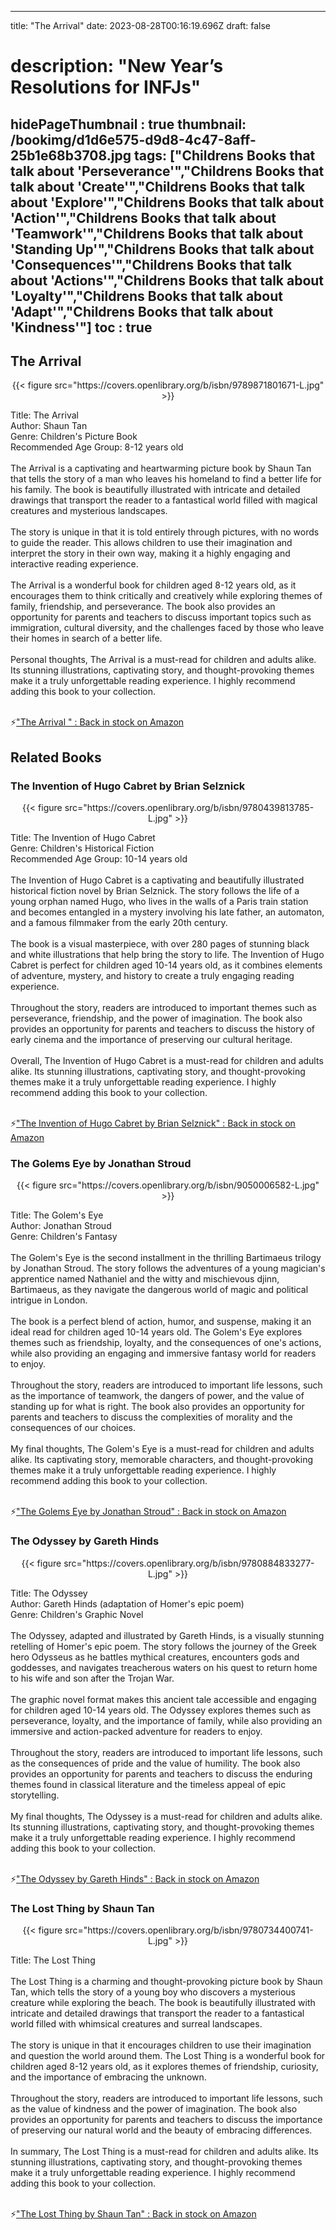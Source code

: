 
---
title: "The Arrival"
date: 2023-08-28T00:16:19.696Z
draft: false
# description: "New Year’s Resolutions for INFJs"
hidePageThumbnail : true
thumbnail: /bookimg/d1d6e575-d9d8-4c47-8aff-25b1e68b3708.jpg
tags: ["Childrens Books that talk about 'Perseverance'","Childrens Books that talk about 'Create'","Childrens Books that talk about 'Explore'","Childrens Books that talk about 'Action'","Childrens Books that talk about 'Teamwork'","Childrens Books that talk about 'Standing Up'","Childrens Books that talk about 'Consequences'","Childrens Books that talk about 'Actions'","Childrens Books that talk about 'Loyalty'","Childrens Books that talk about 'Adapt'","Childrens Books that talk about 'Kindness'"]
toc : true
---
## The Arrival 

<center>
{{< figure src="https://covers.openlibrary.org/b/isbn/9789871801671-L.jpg" >}}
</center>

Title: The Arrival</br>
Author: Shaun Tan</br>
Genre: Children's Picture Book</br>
Recommended Age Group: 8-12 years old</br></br>
The Arrival is a captivating and heartwarming picture book by Shaun Tan that tells the story of a man who leaves his homeland to find a better life for his family. The book is beautifully illustrated with intricate and detailed drawings that transport the reader to a fantastical world filled with magical creatures and mysterious landscapes.</br></br>
The story is unique in that it is told entirely through pictures, with no words to guide the reader. This allows children to use their imagination and interpret the story in their own way, making it a highly engaging and interactive reading experience.</br></br>
The Arrival is a wonderful book for children aged 8-12 years old, as it encourages them to think critically and creatively while exploring themes of family, friendship, and perseverance. The book also provides an opportunity for parents and teachers to discuss important topics such as immigration, cultural diversity, and the challenges faced by those who leave their homes in search of a better life.</br></br>
Personal thoughts, The Arrival is a must-read for children and adults alike. Its stunning illustrations, captivating story, and thought-provoking themes make it a truly unforgettable reading experience. I highly recommend adding this book to your collection.</br></br>

<p>⚡<a id="aflink" href="https://www.amazon.com/gp/search?ie=UTF8&tag=klayu00-20&linkCode=ur2&linkId=6639bed89a8ad8dd2705e40644eb43d3&camp=1789&creative=9325&index=books&keywords=The Arrival " class="one" target="_blank" title='"The Arrival " : Back in stock on Amazon'>"The Arrival " : Back in stock on Amazon</a></p>

## Related Books
### The Invention of Hugo Cabret by Brian Selznick
<center>
{{< figure src="https://covers.openlibrary.org/b/isbn/9780439813785-L.jpg" >}}
</center>

Title: The Invention of Hugo Cabret</br>
Genre: Children's Historical Fiction</br>
Recommended Age Group: 10-14 years old</br></br>
The Invention of Hugo Cabret is a captivating and beautifully illustrated historical fiction novel by Brian Selznick. The story follows the life of a young orphan named Hugo, who lives in the walls of a Paris train station and becomes entangled in a mystery involving his late father, an automaton, and a famous filmmaker from the early 20th century.</br></br>
The book is a visual masterpiece, with over 280 pages of stunning black and white illustrations that help bring the story to life. The Invention of Hugo Cabret is perfect for children aged 10-14 years old, as it combines elements of adventure, mystery, and history to create a truly engaging reading experience.</br></br>
Throughout the story, readers are introduced to important themes such as perseverance, friendship, and the power of imagination. The book also provides an opportunity for parents and teachers to discuss the history of early cinema and the importance of preserving our cultural heritage.</br></br>
Overall, The Invention of Hugo Cabret is a must-read for children and adults alike. Its stunning illustrations, captivating story, and thought-provoking themes make it a truly unforgettable reading experience. I highly recommend adding this book to your collection.</br></br>

<p>⚡<a id="aflink" href="https://www.amazon.com/gp/search?ie=UTF8&tag=klayu00-20&linkCode=ur2&linkId=6639bed89a8ad8dd2705e40644eb43d3&camp=1789&creative=9325&index=books&keywords=The Invention of Hugo Cabret by Brian Selznick" class="one" target="_blank" title='"The Invention of Hugo Cabret by Brian Selznick" : Back in stock on Amazon'>"The Invention of Hugo Cabret by Brian Selznick" : Back in stock on Amazon</a></p>

### The Golems Eye by Jonathan Stroud
<center>
{{< figure src="https://covers.openlibrary.org/b/isbn/9050006582-L.jpg" >}}
</center>

Title: The Golem's Eye</br>
Author: Jonathan Stroud</br>
Genre: Children's Fantasy</br></br>
The Golem's Eye is the second installment in the thrilling Bartimaeus trilogy by Jonathan Stroud. The story follows the adventures of a young magician's apprentice named Nathaniel and the witty and mischievous djinn, Bartimaeus, as they navigate the dangerous world of magic and political intrigue in London.</br></br>
The book is a perfect blend of action, humor, and suspense, making it an ideal read for children aged 10-14 years old. The Golem's Eye explores themes such as friendship, loyalty, and the consequences of one's actions, while also providing an engaging and immersive fantasy world for readers to enjoy.</br></br>
Throughout the story, readers are introduced to important life lessons, such as the importance of teamwork, the dangers of power, and the value of standing up for what is right. The book also provides an opportunity for parents and teachers to discuss the complexities of morality and the consequences of our choices.</br></br>
My final thoughts, The Golem's Eye is a must-read for children and adults alike. Its captivating story, memorable characters, and thought-provoking themes make it a truly unforgettable reading experience. I highly recommend adding this book to your collection.</br></br>

<p>⚡<a id="aflink" href="https://www.amazon.com/gp/search?ie=UTF8&tag=klayu00-20&linkCode=ur2&linkId=6639bed89a8ad8dd2705e40644eb43d3&camp=1789&creative=9325&index=books&keywords=The Golems Eye by Jonathan Stroud" class="one" target="_blank" title='"The Golems Eye by Jonathan Stroud" : Back in stock on Amazon'>"The Golems Eye by Jonathan Stroud" : Back in stock on Amazon</a></p>

### The Odyssey by Gareth Hinds
<center>
{{< figure src="https://covers.openlibrary.org/b/isbn/9780884833277-L.jpg" >}}
</center>

Title: The Odyssey</br>
Author: Gareth Hinds (adaptation of Homer's epic poem)</br>
Genre: Children's Graphic Novel</br></br>
The Odyssey, adapted and illustrated by Gareth Hinds, is a visually stunning retelling of Homer's epic poem. The story follows the journey of the Greek hero Odysseus as he battles mythical creatures, encounters gods and goddesses, and navigates treacherous waters on his quest to return home to his wife and son after the Trojan War.</br></br>
The graphic novel format makes this ancient tale accessible and engaging for children aged 10-14 years old. The Odyssey explores themes such as perseverance, loyalty, and the importance of family, while also providing an immersive and action-packed adventure for readers to enjoy.</br></br>
Throughout the story, readers are introduced to important life lessons, such as the consequences of pride and the value of humility. The book also provides an opportunity for parents and teachers to discuss the enduring themes found in classical literature and the timeless appeal of epic storytelling.</br></br>
My final thoughts, The Odyssey is a must-read for children and adults alike. Its stunning illustrations, captivating story, and thought-provoking themes make it a truly unforgettable reading experience. I highly recommend adding this book to your collection.</br></br>

<p>⚡<a id="aflink" href="https://www.amazon.com/gp/search?ie=UTF8&tag=klayu00-20&linkCode=ur2&linkId=6639bed89a8ad8dd2705e40644eb43d3&camp=1789&creative=9325&index=books&keywords=The Odyssey by Gareth Hinds" class="one" target="_blank" title='"The Odyssey by Gareth Hinds" : Back in stock on Amazon'>"The Odyssey by Gareth Hinds" : Back in stock on Amazon</a></p>

### The Lost Thing by Shaun Tan
<center>
{{< figure src="https://covers.openlibrary.org/b/isbn/9780734400741-L.jpg" >}}
</center>

Title: The Lost Thing</br></br>
The Lost Thing is a charming and thought-provoking picture book by Shaun Tan, which tells the story of a young boy who discovers a mysterious creature while exploring the beach. The book is beautifully illustrated with intricate and detailed drawings that transport the reader to a fantastical world filled with whimsical creatures and surreal landscapes.</br></br>
The story is unique in that it encourages children to use their imagination and question the world around them. The Lost Thing is a wonderful book for children aged 8-12 years old, as it explores themes of friendship, curiosity, and the importance of embracing the unknown.</br></br>
Throughout the story, readers are introduced to important life lessons, such as the value of kindness and the power of imagination. The book also provides an opportunity for parents and teachers to discuss the importance of preserving our natural world and the beauty of embracing differences.</br></br>
In summary, The Lost Thing is a must-read for children and adults alike. Its stunning illustrations, captivating story, and thought-provoking themes make it a truly unforgettable reading experience. I highly recommend adding this book to your collection.</br></br>

<p>⚡<a id="aflink" href="https://www.amazon.com/gp/search?ie=UTF8&tag=klayu00-20&linkCode=ur2&linkId=6639bed89a8ad8dd2705e40644eb43d3&camp=1789&creative=9325&index=books&keywords=The Lost Thing by Shaun Tan" class="one" target="_blank" title='"The Lost Thing by Shaun Tan" : Back in stock on Amazon'>"The Lost Thing by Shaun Tan" : Back in stock on Amazon</a></p>
